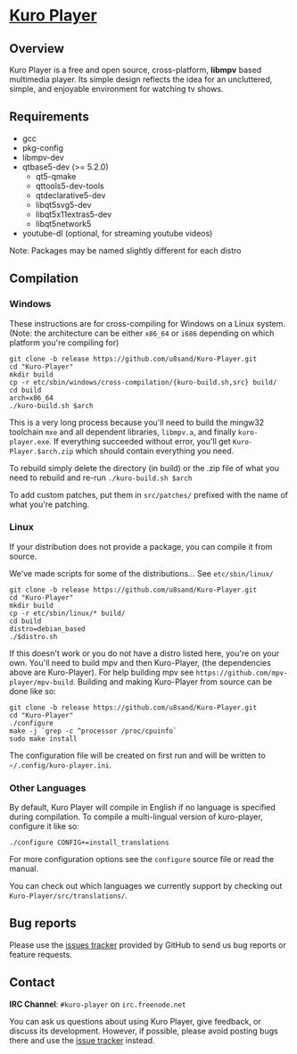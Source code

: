 ﻿# [Kuro Player](http://kuro-player.u8sand.net)

## Overview

Kuro Player is a free and open source, cross-platform, **libmpv** based multimedia player.
Its simple design reflects the idea for an uncluttered, simple, and enjoyable environment for watching tv shows.

## Requirements

* gcc
* pkg-config
* libmpv-dev
* qtbase5-dev (>= 5.2.0)
  * qt5-qmake
  * qttools5-dev-tools
  * qtdeclarative5-dev
  * libqt5svg5-dev
  * libqt5x11extras5-dev
  * libqt5network5
* youtube-dl (optional, for streaming youtube videos)

Note: Packages may be named slightly different for each distro

## Compilation

### Windows

These instructions are for cross-compiling for Windows on a Linux system. (Note: the architecture can be either `x86_64` or `i686` depending on which platform you're compiling for)

	git clone -b release https://github.com/u8sand/Kuro-Player.git
	cd "Kuro-Player"
	mkdir build
	cp -r etc/sbin/windows/cross-compilation/{kuro-build.sh,src} build/
	cd build
	arch=x86_64
	./kuro-build.sh $arch

This is a very long process because you'll need to build the mingw32 toolchain `mxe` and all dependent libraries, `libmpv.a`, and finally `kuro-player.exe`. If everything succeeded without error, you'll get `Kuro-Player.$arch.zip` which should contain everything you need.

To rebuild simply delete the directory (in build) or the .zip file of what you need to rebuild and re-run `./kuro-build.sh $arch`

To add custom patches, put them in `src/patches/` prefixed with the name of what you're patching.

### Linux

If your distribution does not provide a package, you can compile it from source.

We've made scripts for some of the distributions... See `etc/sbin/linux/`

	git clone -b release https://github.com/u8sand/Kuro-Player.git
	cd "Kuro-Player"
	mkdir build
	cp -r etc/sbin/linux/* build/
	cd build
	distro=debian_based
	./$distro.sh

If this doesn't work or you do not have a distro listed here, you're on your own. You'll need to build mpv and then Kuro-Player, (the dependencies above are Kuro-Player). For help building mpv see `https://github.com/mpv-player/mpv-build`. Building and making Kuro-Player from source can be done like so:

	git clone -b release https://github.com/u8sand/Kuro-Player.git
	cd "Kuro-Player"
	./configure
	make -j `grep -c ^processor /proc/cpuinfo`
	sudo make install

The configuration file will be created on first run and will be written to `~/.config/kuro-player.ini`.

### Other Languages

By default, Kuro Player will compile in English if no language is specified during compilation. To compile a multi-lingual version of kuro-player, configure it like so:

	./configure CONFIG+=install_translations

For more configuration options see the `configure` source file or read the manual.

You can check out which languages we currently support by checking out `Kuro-Player/src/translations/`.

## Bug reports

Please use the [issues tracker](https://github.com/u8sand/Kuro-Player/issues) provided by GitHub to send us bug reports or feature requests.

## Contact

**IRC Channel**: `#kuro-player` on `irc.freenode.net`

You can ask us questions about using Kuro Player, give feedback, or discuss its development.
However, if possible, please avoid posting bugs there and use the [issue tracker](https://github.com/u8sand/Kuro-Player/issues) instead.
